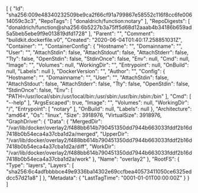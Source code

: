 [
{
"Id": "sha256:009e48340232509be9ca2f66cf91a799867e58552c116f8cc6fe00614059c3c3",
"RepoTags": [
"donaldrich/function:notary"
],
"RepoDigests": [
"donaldrich/function@sha256:6b5227b3a75ff5d68d12aaab4b34186b659ad5a5beb5ebe9f9e013819dfd1728"
],
"Parent": "",
"Comment": "buildkit.dockerfile.v0",
"Created": "2020-06-04T01:40:17.258851031Z",
"Container": "",
"ContainerConfig": {
"Hostname": "",
"Domainname": "",
"User": "",
"AttachStdin": false,
"AttachStdout": false,
"AttachStderr": false,
"Tty": false,
"OpenStdin": false,
"StdinOnce": false,
"Env": null,
"Cmd": null,
"Image": "",
"Volumes": null,
"WorkingDir": "",
"Entrypoint": null,
"OnBuild": null,
"Labels": null
},
"DockerVersion": "",
"Author": "",
"Config": {
"Hostname": "",
"Domainname": "",
"User": "",
"AttachStdin": false,
"AttachStdout": false,
"AttachStderr": false,
"Tty": false,
"OpenStdin": false,
"StdinOnce": false,
"Env": [
"PATH=/usr/local/sbin:/usr/local/bin:/usr/sbin:/usr/bin:/sbin:/bin"
],
"Cmd": [
"--help"
],
"ArgsEscaped": true,
"Image": "",
"Volumes": null,
"WorkingDir": "/",
"Entrypoint": [
"notary"
],
"OnBuild": null,
"Labels": null
},
"Architecture": "amd64",
"Os": "linux",
"Size": 3918976,
"VirtualSize": 3918976,
"GraphDriver": {
"Data": {
"MergedDir": "/var/lib/docker/overlay2/f488bb614b790451350dd7944b663033fddf2b16d7418b0b54eca4a37cba1d2a/merged",
"UpperDir": "/var/lib/docker/overlay2/f488bb614b790451350dd7944b663033fddf2b16d7418b0b54eca4a37cba1d2a/diff",
"WorkDir": "/var/lib/docker/overlay2/f488bb614b790451350dd7944b663033fddf2b16d7418b0b54eca4a37cba1d2a/work"
},
"Name": "overlay2"
},
"RootFS": {
"Type": "layers",
"Layers": [
"sha256:6c4adfbbbbce49e9336ba14302e69ccfbea40573411050ce6325eddcc57d21a8"
]
},
"Metadata": {
"LastTagTime": "0001-01-01T00:00:00Z"
}
}
]
